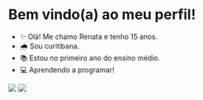 # **Bem vindo(a) ao meu perfil!**

- :sparkles: Olá! Me chamo Renata e tenho 15 anos.
- :cloud_with_rain: Sou curitibana.
- :books: Estou no primeiro ano do ensino médio.
- 💻 Aprendendo a programar!


![](https://img.shields.io/badge/Android-3DDC84?style=for-the-badge&logo=android&logoColor=white)
![](https://img.shields.io/badge/Discord-5865F2?style=for-the-badge&logo=discord&logoColor=white)

<!---
renatenver1802/renatenver1802 is a ✨ special ✨ repository because its `README.md` (this file) appears on your GitHub profile.
You can click the Preview link to take a look at your changes.
--->

